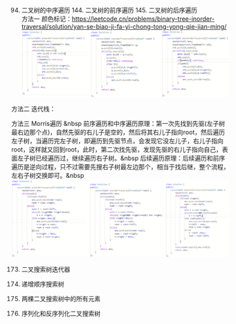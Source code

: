 94. 二叉树的中序遍历   144. 二叉树的前序遍历  145. 二叉树的后序遍历  
方法一 颜色标记：https://leetcode.cn/problems/binary-tree-inorder-traversal/solution/yan-se-biao-ji-fa-yi-chong-tong-yong-qie-jian-ming/
![遍历](https://raw.githubusercontent.com/liang233/leetcode-/main/image/%E4%BA%8C%E5%8F%89%E6%A0%91/2.png)

方法二 迭代栈：

方法三 Morris遍历 &nbsp
前序遍历和中序遍历原理：第一次先找到先驱(左子树最右边那个点)，自然先驱的右儿子是空的，然后将其右儿子指向root，然后遍历左子树，当遍历完左子树，即遍历到先驱节点，会发现它没左儿子，右儿子指向root，这样就又回到root，此时，第二次找先驱，发现先驱的右儿子指向自己，表面左子树已经遍历过，继续遍历右子树。&nbsp
后续遍历原理：后续遍历和前序遍历是逆向过程，只不过需要先搜右子树最左边那个，相当于找后继，整个流程，左右子树交换即可。&nbsp
![遍历](https://raw.githubusercontent.com/liang233/leetcode-/main/image/%E4%BA%8C%E5%8F%89%E6%A0%91/mirros.png)

173. 二叉搜索树迭代器

897. 递增顺序搜索树

1305. 两棵二叉搜索树中的所有元素

1307. 序列化和反序列化二叉搜索树
